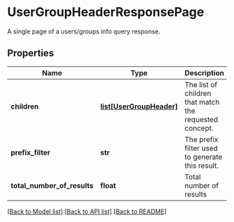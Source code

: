 # UserGroupHeaderResponsePage

A single page of a users/groups info query response.
## Properties
Name | Type | Description | Notes
------------ | ------------- | ------------- | -------------
**children** | [**list[UserGroupHeader]**](UserGroupHeader.md) | The list of children that match the requested concept. | [optional] 
**prefix_filter** | **str** | The prefix filter used to generate this result. | [optional] 
**total_number_of_results** | **float** | Total number of results | [optional] 

[[Back to Model list]](../README.md#documentation-for-models) [[Back to API list]](../README.md#documentation-for-api-endpoints) [[Back to README]](../README.md)


